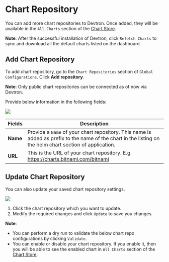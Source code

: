 # Chart Repository

You can add more chart repositories to Devtron. Once added, they will be available in the `All Charts` section of the [Chart Store](../deploy-chart/overview-of-charts.md).

**Note**: After the successful installation of Devtron, click `Refetch Charts` to sync and download all the default charts listed on the dashboard.

## Add Chart Repository

To add chart repository, go to the `Chart Repositories` section of `Global Configurations`. Click **Add repository**.

**Note**: Only public chart repositories can be connected as of now via Devtron.

Provide below information in the following fields:

![](https://devtron-public-asset.s3.us-east-2.amazonaws.com/images/global-configurations/chart-repo/add-chart-repo.jpg)

| Fields | Description |
| --- | --- |
| **Name** | Provide a `Name` of your chart repository. This name is added as prefix to the name of the chart in the listing on the helm chart section of application. |
| **URL** | This is the URL of your chart repository. E.g. https://charts.bitnami.com/bitnami |



## Update Chart Repository

You can also update your saved chart repository settings. 

![](https://devtron-public-asset.s3.us-east-2.amazonaws.com/images/global-configurations/chart-repo/update-chart-repository.jpg)

1. Click the chart repository which you want to update. 
2. Modify the required changes and click `Update` to save you changes.

**Note**: 
* You can perform a dry run to validate the below chart repo configurations by clicking `Validate`.
* You can enable or disable your chart repository. If you enable it, then you will be able to see the enabled chart in `All Charts` section of the [Chart Store](../deploy-chart/overview-of-charts.md).

